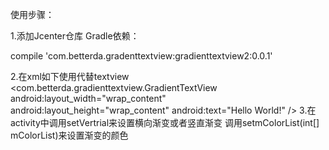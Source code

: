 使用步骤：

1.添加Jcenter仓库 Gradle依赖：

  compile 'com.betterda.gradenttextview:gradienttextview2:0.0.1'

2.在xml如下使用代替textview
  <com.betterda.gradienttextview.GradientTextView
        android:layout_width="wrap_content"
        android:layout_height="wrap_content"
        android:text="Hello World!" />
3.在activity中调用setVertrial来设置横向渐变或者竖直渐变
  调用setmColorList(int[] mColorList)来设置渐变的颜色
  
    
 
